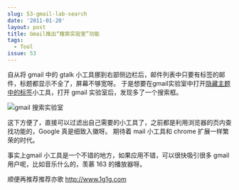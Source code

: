 ```yaml
---
slug: 53-gmail-lab-search
date: '2011-01-20'
layout: post
title: Gmail推出“搜索实验室”功能
tags:
  - Tool
issue: 53
---
```


自从将 gmail 中的 gtalk 小工具挪到右部侧边栏后，邮件列表中只要有标签的邮件，标题都显示不全了，屏幕不够宽呀。
于是想要在gmail实验室中打开[隐藏主题中的标签][1]小工具，打开 gmail 实验室后，发现多了一个搜索框。

![gmail 搜索实验室](https://github.com/greatghoul/greatghoul.github.io/assets/208966/909fbecd-4107-47d0-ae4b-202da4f3bdd3)

这下方便了，直接可以过滤出自己需要的小工具了，之前都是利用浏览器的页内查找功能的，Google 真是细致入徽呀。
期待着 mail 小工具和 chrome 扩展一样繁荣的时代。

事实上gmail 小工具是一个不错的地方，如果应用不错，可以很快吸引很多 gmail 用户呢，比如音乐什么的，羡慕 163 的播放器呀。

顺便再推荐推荐亦歌 <http://www.1g1g.com>

[1]: http://news.newhua.com/news/2009/0806/70824.shtml "专为上网本优化 Gmail可删除主题中的标签"


